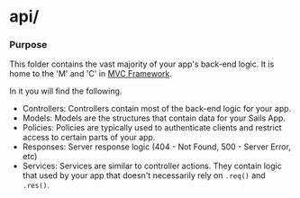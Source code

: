# api/
### Purpose
This folder contains the vast majority of your app's back-end logic.  It is home to the 'M' and 'C' in [MVC Framework](http://en.wikipedia.org/wiki/Model%E2%80%93view%E2%80%93controller).

In it you will find the following.

- Controllers: Controllers contain most of the back-end logic for your app.
- Models: Models are the structures that contain data for your Sails App.
- Policies: Policies are typically used to authenticate clients and restrict access to certain parts of your app.
- Responses: Server response logic (404 - Not Found, 500 - Server Error, etc)
- Services: Services are similar to controller actions.  They contain logic that used by your app that doesn't necessarily rely on `.req()` and `.res()`.



<docmeta name="displayName" value="api">

